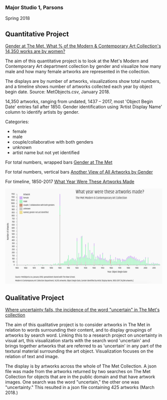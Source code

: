 
### Major Studio 1, Parsons
Spring 2018


## Quantitative Project

   [Gender at The Met, What % of the Modern & Contemporary Art Collection's 14,350 works are by women?](https://churc.github.io/MajorStudio1/MetProjects/gender) 
   
The aim of this quantitative project is to look at the Met's Modern and Contemporary Art department collection by gender and visualize how many male and how many female artworks are represented in the collection. 

The displays are by number of artworks, visualizations show total numbers, and a timeline shows number of artworks collected each year by object begin date.
Source: MetObjects.csv, January 2018.

14,350 artworks, ranging from undated, 1437 – 2017, most 'Object Begin Date' entries fall after 1850.
Gender identification using ‘Artist Display Name’ column to identify artists by gender.

Categories:
- female
- male
- couple/collaborative with both genders
- unknown
- artist name but not yet identified



For total numbers, wrapped bars [Gender at The Met](https://churc.github.io/MajorStudio1/MetProjects/gender)

For total numbers, vertical bars [Another View of All Artworks by Gender](https://churc.github.io/MajorStudio1/MetProjects/gender#c2)

For timeline, 1850-2017 [What Year Were These Artworks Made](https://churc.github.io/MajorStudio1/MetProjects/gender/#c3)


![by Year](MetProjects/gender/assets/image_timeline.png)




## Qualitative Project

   [Where uncertainty falls, the incidence of the word "uncertain" in The Met's collection](https://churc.github.io/MajorStudio1/MetProjectsQual/uncertainty)


The aim of this qualitative project is to consider artworks in The Met in relation to words surrounding their content, and to display groupings of artworks by search word. Linking this to a research project on uncertainty in visual art, this visualization starts with the search word 'uncertain' and brings together artworks that are referred to as 'uncertain' in any part of the textural material surrounding the art object. Visualization focuses on the relation of text and image. 

The display is by artworks across the whole of The Met Collection. A json file was made from the artworks returned by two searches on The Met Collection for objects that are in the public domain and that have artwork images. One search was the word "uncertain," the other one was "uncertainty." This resulted in a json file containing 425 artworks (March 2018.)






